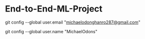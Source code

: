 # End-to-End-ML-Project

 git config --global user.email "michaelodonghanro287@gmail.com"

 git config --global user.name "MichaelOdons"